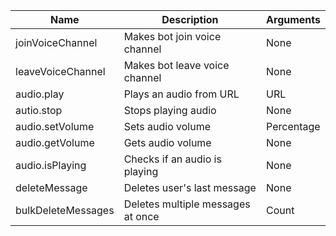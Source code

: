 | Name                       | Description                       | Arguments              |
| -------------------------- | --------------------------------- | ---------------------- |
| joinVoiceChannel           | Makes bot join voice channel      | None                   |
| leaveVoiceChannel          | Makes bot leave voice channel     | None                   |
| audio.play                 | Plays an audio from URL           | URL                    |
| autio.stop                 | Stops playing audio               | None                   |
| audio.setVolume            | Sets audio volume                 | Percentage             |
| audio.getVolume            | Gets audio volume                 | None                   |
| audio.isPlaying            | Checks if an audio is playing     | None                   |
| deleteMessage              | Deletes user's last message       | None                   |
| bulkDeleteMessages         | Deletes multiple messages at once | Count                  |